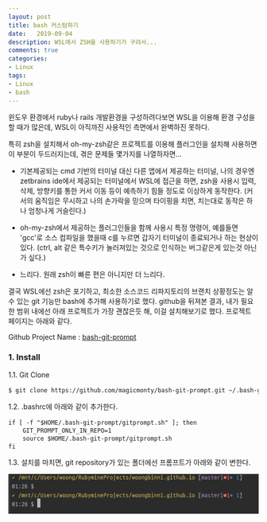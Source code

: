 ```yaml
---
layout: post
title: bash 커스텀하기
date:   2019-09-04
description: WSL에서 ZSH을 사용하기가 구려서...
comments: true
categories:
- Linux
tags:
- Linux
- bash
---
```


윈도우 환경에서 ruby나 rails 개발환경을 구성하려다보면 WSL을 이용해 환경 구성을 할 때가 많은데, 
WSL이 아직까진 사용적인 측면에서 완벽하진 못하다. 

특히 zsh을 설치해서 oh-my-zsh같은 프로젝트를 이용해 플러그인을 설치해 사용하면 이 부분이 두드러지는데, 겪은 문제들 몇가지를 나열하자면...
 
 - 기본제공되는 cmd 기반의 터미널 대신 다른 앱에서 제공하는 터미널, 나의 경우엔 zetbrains ide에서 제공되는 터미널에서 WSL에 접근을 하면,
  zsh을 사용시 입력, 삭제, 방향키를 통한 커서 이동 등이 예측하기 힘들 정도로 이상하게 동작한다.
  (커서의 움직임은 무시하고 나의 손가락을 믿으며 타이핑을 치면, 치는대로 동작은 하나 엄청나게 거슬린다.)
     
 - oh-my-zsh에서 제공하는 플러그인들을 함께 사용시 특정 명령어, 예를들면 'gcc'로 소스 컴파일을 했을때 c를 누르면 갑자기 터미널이 종료되거나 하는 현상이 있다.
   (ctrl, alt 같은 특수키가 눌러져있는 것으로 인식하는 버그같은게 있는것 아닌가 싶다.)
   
 - 느리다. 원래 zsh이 빠른 편은 아니지만 더 느리다.

결국 WSL에선 zsh은 포기하고, 최소한 소스코드 리파지토리의 브랜치 상황정도는 알수 있는 git 기능만 bash에 추가해 사용하기로 했다.
github을 뒤져본 결과, 내가 필요한 범위 내에선 아래 프로젝트가 가장 괜찮은듯 해, 이걸 설치해보기로 했다. 프로젝트 페이지는 아래와 같다. 

Github Project Name : [bash-git-prompt](https://github.com/magicmonty/bash-git-prompt) 
 
### 1. Install

1.1. Git Clone

```bash
$ git clone https://github.com/magicmonty/bash-git-prompt.git ~/.bash-git-prompt --depth=1
```

1.2. .bashrc에 아래와 같이 추가한다.

```
if [ -f "$HOME/.bash-git-prompt/gitprompt.sh" ]; then
    GIT_PROMPT_ONLY_IN_REPO=1
    source $HOME/.bash-git-prompt/gitprompt.sh
fi
```

1.3. 설치를 마치면, git repository가 있는 폴더에선 프롬프트가 아래와 같이 변한다.

![적용된 bash prompt](../assets/images/posts/2019-09-04-01.png)
